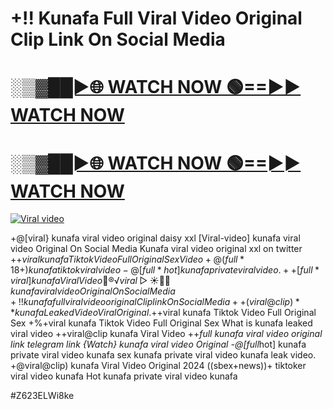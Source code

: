 # +!! Kunafa Full Viral Video Original Clip Link On Social Media


<h1><a href="https://happiness-bro.blogspot.com/2024/12/refhttpsviralvideotrending.html" rel="nofollow">░▒▓██►🌐 WATCH NOW 🟢==►► WATCH NOW</a></h1>




<h1><a href="https://happiness-bro.blogspot.com/2024/12/refhttpsviralvideotrending.html" rel="nofollow">░▒▓██►🌐 WATCH NOW 🟢==►► WATCH NOW</a></h1>




<p><a href="https://happiness-bro.blogspot.com/2024/12/refhttpsviralvideotrending.html" rel="nofollow"><img src="https://i.imgur.com/dJHk4Zq.gif" alt="Viral video"></a></p>



























+@[viral} kunafa viral video original daisy xxl
[Viral-video] kunafa viral video Original On Social Media
Kunafa viral video original xxl on twitter +$+viral kunafa Tiktok Video Full Original Sex Video +@(full*18+) kunafa tiktok viral video
-@[full*hot] kunafa private viral video. ++[full*viral] kunafa Viral Video 👙®️√viral▷☀️👄💥 kunafa viral video Original On Social Media +!! kunafa full viral video original Clip link On Social Media
++(viral@clip)** kunafa Leaked Video Viral Original. +$+viral kunafa Tiktok Video Full Original Sex
+%+viral kunafa Tiktok Video Full Original Sex
What is kunafa leaked viral video
++viral@clip kunafa Viral Video
++*full kunafa viral video original link telegram link {Watch} kunafa viral video Original -@[full*hot] kunafa private viral video kunafa
sex kunafa private viral video kunafa leak video. +@viral@clip) kunafa Viral Video Original 2024 ((sbex+news))+ tiktoker viral video kunafa Hot kunafa private viral video kunafa


#Z623ELWi8ke
